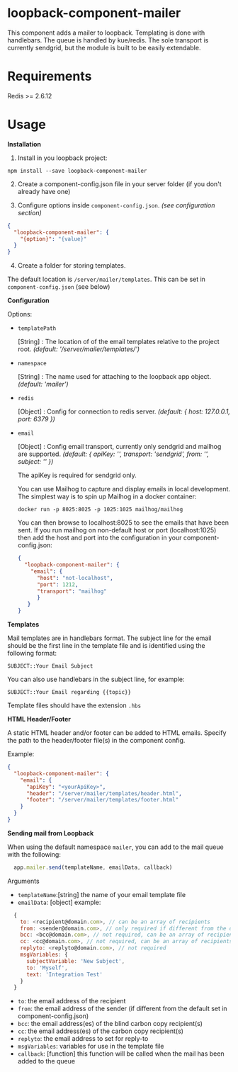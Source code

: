 # loopback-component-mailer

This component adds a mailer to loopback. Templating is done with handlebars. The queue is handled by kue/redis. The sole transport is currently sendgrid, but the module is built to be easily extendable.

# Requirements

Redis >= 2.6.12

# Usage

**Installation**

1. Install in you loopback project:

  `npm install --save loopback-component-mailer`

2. Create a component-config.json file in your server folder (if you don't already have one)

3. Configure options inside `component-config.json`. *(see configuration section)*

  ```json
  {
    "loopback-component-mailer": {
      "{option}": "{value}"
    }
  }
  ```

4. Create a folder for storing templates.

  The default location is `/server/mailer/templates`. This can be set in `component-config.json` (see below)

**Configuration**

Options:

- `templatePath`

  [String] : The location of of the email templates relative to the project root. *(default: '/server/mailer/templates/')*

- `namespace`

  [String] : The name used for attaching to the loopback app object. *(default: 'mailer')*

- `redis`

  [Object] : Config for connection to redis server. *(default: { host: 127.0.0.1, port: 6379 })*

- `email`

  [Object] : Config email transport, currently only sendgrid and mailhog are supported. *(default: {
    apiKey: '',
    transport: 'sendgrid',
    from: '',
    subject: '<no-subject>'
  })*

  The apiKey is required for sendgrid only.

  You can use Mailhog to capture and display emails in local development.  The simplest way is to spin up Mailhog
  in a docker container:

  `docker run -p 8025:8025 -p 1025:1025 mailhog/mailhog`

  You can then browse to localhost:8025 to see the emails that have been sent. If you run mailhog on non-default
  host or port (localhost:1025) then add the host and port into the configuration in your component-config.json:
  ```json
  {
    "loopback-component-mailer": {
      "email": {
        "host": "not-localhost",
        "port": 1212,
        "transport": "mailhog"
        }
     }
  }
  ```

**Templates**

Mail templates are in handlebars format. The subject line for the email should be the first line in the template file and is identified using the following format:
```
SUBJECT::Your Email Subject
```
You can also use handlebars in the subject line, for example:
```
SUBJECT::Your Email regarding {{topic}}
```
Template files should have the extension `.hbs`

**HTML Header/Footer**

A static HTML header and/or footer can be added to HTML emails. Specify the path to the header/footer file(s) in the component config.

Example:
```json
{
  "loopback-component-mailer": {
    "email": {
      "apiKey": "<yourApiKey>",
      "header": "/server/mailer/templates/header.html",
      "footer": "/server/mailer/templates/footer.html"
    }
  }
}
```

**Sending mail from Loopback**

When using the default namespace `mailer`, you can add to the mail queue with the following:
```js
  app.mailer.send(templateName, emailData, callback)
```
Arguments
- `templateName`:[string] the name of your email template file
- `emailData`: [object] example:
```js
  {
    to: <recipient@domain.com>, // can be an array of recipients
    from: <sender@domain.com>, // only required if different from the default set in component-config.json
    bcc: <bcc@domain.com>, // not required, can be an array of recipients
    cc: <cc@domain.com>, // not required, can be an array of recipients
    replyto: <replyto@domain.com>, // not required
    msgVariables: {
      subjectVariable: 'New Subject',
      to: 'Myself',
      text: 'Integration Test'
    }
  }
```
  - `to`: the email address of the recipient
  - `from`: the email address of the sender (if different from the default set in component-config.json)
  - `bcc`: the email address(es) of the blind carbon copy recipient(s)
  - `cc`: the email address(es) of the carbon copy recipient(s)
  - `replyto`: the email address to set for reply-to
  - `msgVariables`: variables for use in the template file
  - `callback`: [function] this function will be called when the mail has been added to the queue

